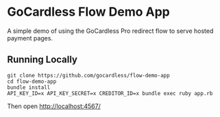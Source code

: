 # GoCardless Flow Demo App

A simple demo of using the GoCardless Pro redirect flow to serve hosted payment pages.

## Running Locally

    git clone https://github.com/gocardless/flow-demo-app
    cd flow-demo-app
    bundle install
    API_KEY_ID=x API_KEY_SECRET=x CREDITOR_ID=x bundle exec ruby app.rb

Then open [http://localhost:4567/](http://localhost:4567/)
